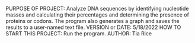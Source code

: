 PURPOSE OF PROJECT: Analyze DNA sequences by identifying nucleotide masses and calculating their percentages 
and determining the presence of proteins or codons. The program also generates a graph and saves the
results to a user-named text file.
VERSION or DATE: 5/18/2022
HOW TO START THIS PROJECT: Run the program.
AUTHOR: Tia Rice
